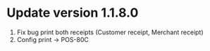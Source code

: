 # Update version 1.1.8.0
1. Fix bug print both receipts (Customer receipt, Merchant receipt)
2. Config print -> POS-80C
